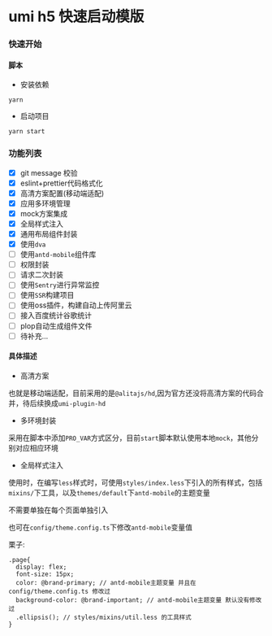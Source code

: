 # umi h5 快速启动模版

### 快速开始

#### 脚本
- 安装依赖
```
yarn 
```
- 启动项目
```
yarn start
```

### 功能列表
- [x] git message 校验
- [x] eslint+prettier代码格式化
- [x] 高清方案配置(移动端适配)
- [x] 应用多环境管理
- [x] mock方案集成
- [x] 全局样式注入
- [x] 通用布局组件封装 
- [x] 使用`dva`
- [ ] 使用`antd-mobile`组件库
- [ ] 权限封装
- [ ] 请求二次封装
- [ ] 使用`Sentry`进行异常监控
- [ ] 使用`SSR`构建项目 
- [ ] 使用oss插件，构建自动上传阿里云
- [ ] 接入百度统计谷歌统计
- [ ] plop自动生成组件文件
- [ ] 待补充...

#### 具体描述

- 高清方案

也就是移动端适配，目前采用的是`@alitajs/hd`,因为官方还没将高清方案的代码合并，待后续换成`umi-plugin-hd`

- 多环境封装

采用在脚本中添加`PRO_VAR`方式区分，目前`start`脚本默认使用本地`mock`，其他分别对应相应环境

- 全局样式注入

使用时，在编写`less`样式时，可使用`styles/index.less`下引入的所有样式，包括`mixins/`下工具，以及`themes/default`下`antd-mobile`的主题变量

不需要单独在每个页面单独引入

也可在`config/theme.config.ts`下修改`antd-mobile`变量值

栗子:
```less
.page{
  display: flex;
  font-size: 15px;
  color: @brand-primary; // antd-mobile主题变量 并且在config/theme.config.ts 修改过
  background-color: @brand-important; // antd-mobile主题变量 默认没有修改过
  .ellipsis(); // styles/mixins/util.less 的工具样式
}
```

